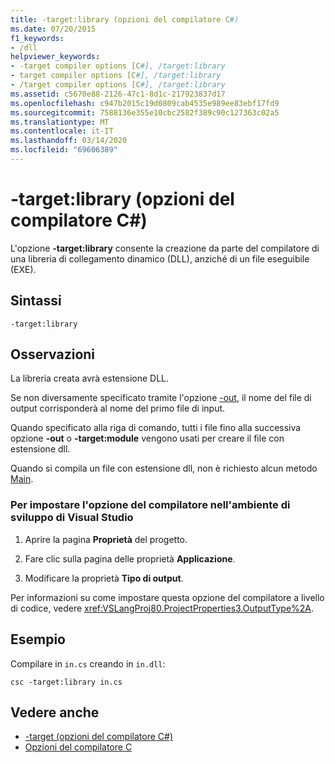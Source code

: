 ```yaml
---
title: -target:library (opzioni del compilatore C#)
ms.date: 07/20/2015
f1_keywords:
- /dll
helpviewer_keywords:
- -target compiler options [C#], /target:library
- target compiler options [C#], /target:library
- /target compiler options [C#], /target:library
ms.assetid: c5670e88-2126-47c1-8d1c-217923837d17
ms.openlocfilehash: c947b2015c19d0809cab4535e989ee83ebf17fd9
ms.sourcegitcommit: 7588136e355e10cbc2582f389c90c127363c02a5
ms.translationtype: MT
ms.contentlocale: it-IT
ms.lasthandoff: 03/14/2020
ms.locfileid: "69606389"
---
```

# <a name="-targetlibrary-c-compiler-options"></a>-target:library (opzioni del compilatore C#)
L'opzione **-target:library** consente la creazione da parte del compilatore di una libreria di collegamento dinamico (DLL), anziché di un file eseguibile (EXE).  
  
## <a name="syntax"></a>Sintassi  
  
```console  
-target:library  
```  
  
## <a name="remarks"></a>Osservazioni  
 La libreria creata avrà estensione DLL.  
  
 Se non diversamente specificato tramite l'opzione [-out](./out-compiler-option.md), il nome del file di output corrisponderà al nome del primo file di input.  
  
 Quando specificato alla riga di comando, tutti i file fino alla successiva opzione **-out** o **-target:module** vengono usati per creare il file con estensione dll.  
  
 Quando si compila un file con estensione dll, non è richiesto alcun metodo [Main](../../programming-guide/main-and-command-args/index.md).  
  
### <a name="to-set-this-compiler-option-in-the-visual-studio-development-environment"></a>Per impostare l'opzione del compilatore nell'ambiente di sviluppo di Visual Studio  
  
1. Aprire la pagina **Proprietà** del progetto.  
  
2. Fare clic sulla pagina delle proprietà **Applicazione**.  
  
3. Modificare la proprietà **Tipo di output**.  
  
 Per informazioni su come impostare questa opzione del compilatore a livello di codice, vedere <xref:VSLangProj80.ProjectProperties3.OutputType%2A>.  
  
## <a name="example"></a>Esempio  
 Compilare in `in.cs` creando in `in.dll`:  
  
```console  
csc -target:library in.cs  
```  
  
## <a name="see-also"></a>Vedere anche

- [-target (opzioni del compilatore C#)](./target-compiler-option.md)
- [Opzioni del compilatore C](./index.md)

